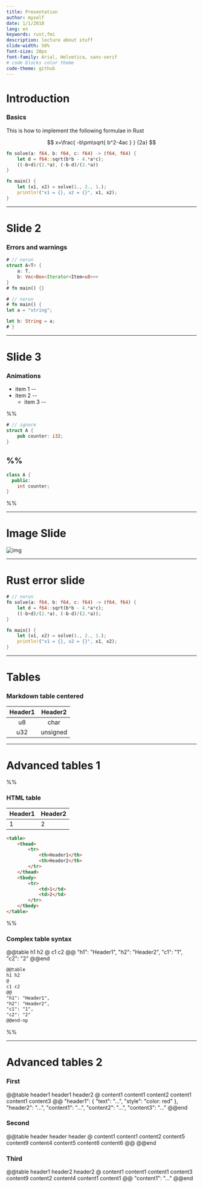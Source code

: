 ```yaml
---
title: Presentation
author: myself
date: 1/1/2018
lang: en
keywords: rust,fmi
description: lecture about stuff
slide-width: 50%
font-size: 20px
font-family: Arial, Helvetica, sans-serif
# code blocks color theme
code-theme: github
---
```


# Introduction

### Basics

This is how to implement the following formulae in Rust

$$
x=\frac{ -b\pm\sqrt{ b^2-4ac } } {2a}
$$

```rust
fn solve(a: f64, b: f64, c: f64) -> (f64, f64) {
    let d = f64::sqrt(b*b - 4.*a*c);
    ((-b+d)/(2.*a), (-b-d)/(2.*a))
}

fn main() {
    let (x1, x2) = solve(1., 2., 1.);
    println!("x1 = {}, x2 = {}", x1, x2);
}
```

---

# Slide 2

### Errors and warnings

```rust
# // norun
struct A<T> {
    a: T,
    b: Vec<Box<Iterator<Item=u8>>>
}
# fn main() {}
```

```rust
# // norun
# fn main() {
let a = "string";

let b: String = a;
# }
```

---

# Slide 3

### Animations

* item 1
--
* item 2
--
  - item 3
--

%%
```rust
# // ignore
struct A {
    pub counter: i32;
}
```
%%
--
```cpp
class A {
  public:
    int counter;
}
```
%%

---

# Image Slide

![img](http://qnimate.com/wp-content/uploads/2014/03/images2.jpg)

---

# Rust error slide

```rust
# // norun
fn solve(a: f64, b: f64, c: f64) -> (f64, f64) {
    let d = f64::sqrt(b*b - 4.*a*c);
    ((-b+d)/(2.*a), (-b-d)/(2.*a));
}

fn main() {
    let (x1, x2) = solve(1., 2., 1.);
    println!("x1 = {}, x2 = {}", x1, x2);
}
```

---

# Tables

### Markdown table centered

| Header1 | Header2  |
|:-------:|:--------:|
|   u8    |   char   |
|   u32   | unsigned |

---

# Advanced tables 1

%%
### HTML table

<table>
    <thead>
        <tr><th>Header1</th><th>Header2</th></tr>
    </thead>
    <tbody>
        <tr><td>1</td><td>2</td></tr>
    </tbody>
</table>

```html
<table>
    <thead>
        <tr>
            <th>Header1</th>
            <th>Header2</th>
        </tr>
    </thead>
    <tbody>
        <tr>
            <td>1</td>
            <td>2</td>
        </tr>
    </tbody>
</table>
```
%%
### Complex table syntax

@@table
h1 h2
@
c1 c2
@@
"h1": "Header1",
"h2": "Header2",
"c1": "1",
"c2": "2"
@@end

```md
@@table
h1 h2
@
c1 c2
@@
"h1": "Header1",
"h2": "Header2",
"c1": "1",
"c2": "2"
@@end-np
```
%%

---

# Advanced tables 2

### First

@@table
header1 header1 header2
@
content1 content1 content2
content1 content1 content3
@@
"header1": {
    "text": "...",
    "style": "color: red"
},
"header2": "...",
"content1": "...",
"content2": "...",
"content3": "..."
@@end

### Second

@@table
header header header
@
content1 content1 content2
content5 content9 content4
content5 content6 content6
@@
@@end

### Third

@@table
header1 header2 header2
@
content1 content1 content1
content3 content9 content2
content4 content1 content1
@@
"content1": "..."
@@end
